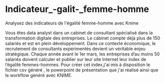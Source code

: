 # Indicateur_-galit-_femme-homme
Analysez des indicateurs de l'égalité femme-homme avec Knime

Vous êtes data analyst dans un cabinet de consultant spécialisé dans la transformation digitale des entreprises. Le cabinet compte déjà plus de 150 salariés
et est en plein développement. 
Dans ce contexte économique, le recrutement de consultants expérimentés devient un véritable enjeu stratégique.
Chaque année avant le 1er mars, les entreprises d’au moins 50 salariés doivent calculer et publier sur leur site Internet leur index de l’égalité 
femmes-hommes.
Pour créer cet index,j'ai mis à disposition le fichier csv généré , le powerpoint de présentation que j'ai réalisé ainsi que le workflow généré avec KNIME.

